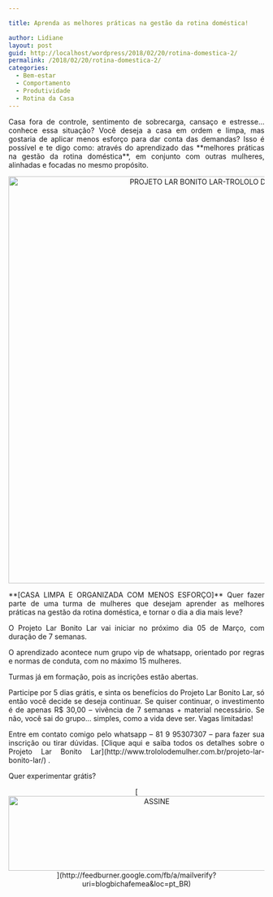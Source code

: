 ```yaml
---

title: Aprenda as melhores práticas na gestão da rotina doméstica!

author: Lidiane
layout: post
guid: http://localhost/wordpress/2018/02/20/rotina-domestica-2/
permalink: /2018/02/20/rotina-domestica-2/
categories:
  - Bem-estar
  - Comportamento
  - Produtividade
  - Rotina da Casa
---
```

<p align="justify">
  Casa fora de controle, sentimento de sobrecarga, cansaço e estresse… conhece essa situação? Você deseja a casa em ordem e limpa, mas gostaria de aplicar menos esforço para dar conta das demandas? Isso é possível e te digo como: através do aprendizado das **melhores práticas na gestão da rotina doméstica**, em conjunto com outras mulheres, alinhadas e focadas no mesmo propósito.
</p>

<p align="center">
  <img class="alignnone size-full wp-image-14539" src="http://www.trololodemulher.com.br/blog/wp-content/uploads/2018/02/PROJETO-LAR-BONITO-LAR-TROLOLO-DE-MULHER.jpg" alt="PROJETO LAR BONITO LAR-TROLOLO DE MULHER" width="800" height="800" />
</p>

<p align="justify">
  **[CASA LIMPA E ORGANIZADA COM MENOS ESFORÇO]** Quer fazer parte de uma turma de mulheres que desejam aprender as melhores práticas na gestão da rotina doméstica, e tornar o dia a dia mais leve?
</p>

<p align="justify">
  O Projeto Lar Bonito Lar vai iniciar no próximo dia 05 de Março, com duração de 7 semanas.
</p>

<p align="justify">
  O aprendizado acontece num grupo vip de whatsapp, orientado por regras e normas de conduta, com no máximo 15 mulheres.
</p>

<p align="justify">
  Turmas já em formação, pois as incrições estão abertas.
</p>

<p align="justify">
  Participe por 5 dias grátis, e sinta os benefícios do Projeto Lar Bonito Lar, só então você decide se deseja continuar. Se quiser continuar, o investimento é de apenas R$ 30,00 &#8211; vivência de 7 semanas + material necessário. Se não, você sai do grupo&#8230; simples, como a vida deve ser. Vagas limitadas!
</p>

<p align="justify">
  Entre em contato comigo pelo whatsapp – 81 9 95307307 – para fazer sua inscrição ou tirar dúvidas. [Clique aqui e saiba todos os detalhes sobre o Projeto Lar Bonito Lar](http://www.trololodemulher.com.br/projeto-lar-bonito-lar/) .
</p>

<p align="justify">
  Quer experimentar grátis?
</p>

<p align="center">
  [<img class="alignnone size-full wp-image-14011" src="http://www.trololodemulher.com.br/blog/wp-content/uploads/2017/08/ASSINE.jpg" alt="ASSINE" width="568" height="147" />](http://feedburner.google.com/fb/a/mailverify?uri=blogbichafemea&loc=pt_BR) 
</p>

<p align="justify">
